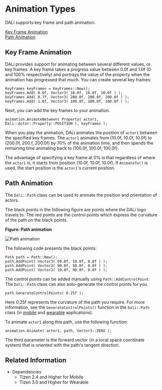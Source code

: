 # Animation Types


DALi supports key frame and path animation.

[Key Frame Animation](#1)<br>
[Path Animation](#2)<br>

<a name="1"></a>
## Key Frame Animation

DALi provides support for animating between several different values, or key frames.
A key frame takes a progress value between 0.0f and 1.0f (0 and 100% respectively) and portrays the value of the property when the animation has progressed that much.
You can create several key frames:

```
KeyFrames keyFrames = KeyFrames::New();
keyFrames.Add( 0.0f, Vector3( 10.0f, 10.0f, 10.0f ) );
keyFrames.Add( 0.7f, Vector3( 200.0f, 200.0f, 200.0f ) );
keyFrames.Add( 1.0f, Vector3( 100.0f, 100.0f, 100.0f ) );
```

Next, you can add the key frames to your animation.

```
animation.AnimateBetween( Property( actor1, Dali::Actor::Property::POSITION ), keyFrames );
```

When you play the animation, DALi animates the position of `actor1` between the specified key frames. The `actor1` animates from (10.0f, 10.0f, 10.0f) to (200.0f, 200.f, 200.0f) by 70% of the animation time, and then spends the remaining time animating back to (100.0f, 100.0f, 100.0f).

The advantage of specifying a key frame at 0% is that regardless of where the `actor1` is, it starts from position (10.0f, 10.0f, 10.0f). If `AnimateTo()` is used, the start position is the `actor1`'s current position.

<a name="2"></a>
## Path Animation

The `Dali::Path` class can be used to animate the position and orientation of actors.

The black points in the following figure are points where the DALi logo travels to. The red points are the control points which express the curvature of the path on the black points.

**Figure: Path animation**

![Path animation](./media/path_animation.png)

The following code presents the black points:

```
Path path = Path::New();
path.AddPoint( Vector3( 50.0f, 10.0f, 0.0f ) );
path.AddPoint( Vector3( 90.0f, 50.0f, 0.0f ) );
path.AddPoint( Vector3( 10.0f, 90.0f, 0.0f ) );
```

The control points can be added manually using `Path::AddControlPoint`. The `Dali::Path` class can also auto-generate the control points for you.

```
path.GenerateControlPoints( 0.25f );
```

Here 0.25f represents the curvature of the path you require. For more information, see the `GenerateControlPoints()` function in the `Dali::Path` class (in [mobile](../../../../../org.tizen.native.mobile.apireference/classDali_1_1Path.html) and [wearable](../../../../../org.tizen.native.wearable.apireference/classDali_1_1Path.html) applications).

To animate `actor1` along this path, use the following function:

```
animation.Animate( actor1, path, Vector3::ZERO );
```

The third parameter is the forward vector (in a local space coordinate system) that is oriented with the path's tangent direction.

## Related Information
- Dependencies
  - Tizen 2.4 and Higher for Mobile
  - Tizen 3.0 and Higher for Wearable
